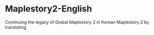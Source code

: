 # Maplestory2-English
Continuing the legacy of Global Maplestory 2 in Korean Maplestory 2 by translating.

